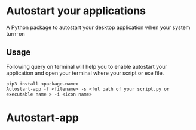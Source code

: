 # Autostart your applications

A Python package to autostart your desktop application when your system turn-on

## Usage

Following query on terminal will help you to enable autostart your application and open your terminal where your script or exe file.

```
pip3 install <package-name>
Autostart-app -f <filename> -s <ful path of your script.py or executable name > -i <icon name>

```
# Autostart-app
